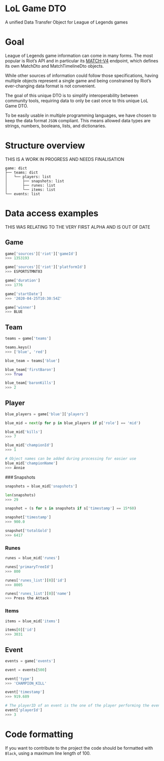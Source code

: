 # LoL Game DTO
A unified Data Transfer Object for League of Legends games

# Goal
League of Legends game information can come in many forms. The most popular is Riot’s API and in particular its 
[MATCH-V4](https://developer.riotgames.com/apis#match-v4/) endpoint, which defines its own MatchDto 
and MatchTimelineDto objects.

While other sources of information could follow those specifications, having multiple objects represent a single game
and being constrained by Riot’s ever-changing data format is not convenient.

The goal of this unique DTO is to simplify interoperability between community tools, requiring data to only be cast
 once to this unique LoL Game DTO.

To be easily usable in multiple programming languages, we have chosen to keep the data format `JSON` compliant. This 
means allowed data types are strings, numbers, booleans, lists, and dictionaries.

# Structure overview
THIS IS A WORK IN PROGRESS AND NEEDS FINALISATION
```
game: dict
├── teams: dict
│   └── players: list
│       ├── snapshots: list
│       ├── runes: list
│       └── items: list
└── events: list
```

# Data access examples
THIS WAS RELATING TO THE VERY FIRST ALPHA AND IS OUT OF DATE

## Game
```python console
game['sources']['riot']['gameId']
>>> 1353193

game['sources']['riot']['platformId']
>>> ESPORTSTMNT03

game['duration']
>>> 1776

game['startDate']
>>> '2020-04-25T10:30:54Z'

game['winner']
>>> BLUE
```

## Team
```python console
teams = game['teams']

teams.keys()
>>> ['blue', 'red']

blue_team = teams['blue']

blue_team['firstBaron']
>>> True

blue_team['baronKills']
>>> 2
```

## Player
```python console
blue_players = game['blue']['players']

blue_mid = next(p for p in blue_players if p['role'] == 'mid')

blue_mid['kills']
>>> 7

blue_mid['championId']
>>> 1

# Object names can be added during processing for easier use
blue_mid['championName']
>>> Annie
```

### Snapshots
```python console
snapshots = blue_mid['snapshots']

len(snapshots)
>>> 29

snapshot = (s for s in snapshots if s['timestamp'] == 15*60)

snapshot['timestamp']
>>> 900.0

snapshot['totalGold']
>>> 6417
```
### Runes
```python console
runes = blue_mid['runes']

runes['primaryTreeId']
>>> 800

runes['runes_list'][0]['id']
>>> 8005

runes['runes_list'][0]['name']
>>> Press the Attack
```

### Items
```python console
items = blue_mid['items']

items[0]['id']
>>> 3031
```

## Event
```python console
events = game['events']

event = events[500]

event['type']
>>> 'CHAMPION_KILL'

event['timestamp']
>>> 919.689

# The playerID of an event is the one of the player performing the event, here the killer
event['playerId']
>>> 3
```

# Code formatting

If you want to contribute to the project the code should be formatted with `Black`, using a maximum line length of 100.
